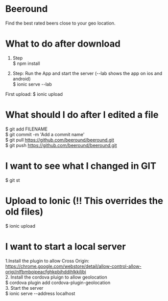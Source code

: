 # Beeround
Find the best rated beers close to your geo location.

# What to do after download
1. Step <br />
$ npm install

2. Step: Run the App and start the server (--lab shows the app on ios and android) <br />
$ ionic serve --lab

First upload:
$ ionic upload <br />

# What should I do after I edited a file
$ git add FILENAME <br />
$ git commit -m 'Add a commit name' <br />
$ git pull https://github.com/beeround/beeround.git <br />
$ git push https://github.com/beeround/beeround.git

# I want to see what I changed in GIT
$ git st

# Upload to Ionic (!! This overrides the old files)
$ ionic upload <br />

# I want to start a local server
1.Install the plugin to allow Cross Origin: <br />
https://chrome.google.com/webstore/detail/allow-control-allow-origi/nlfbmbojpeacfghkpbjhddihlkkiljbi <br /> 
2. Install the cordova pluign to allow geolocation <br />
$ cordova plugin add cordova-plugin-geolocation <br /> 
3. Start the server <br />
$ ionic serve --address localhost <br />
